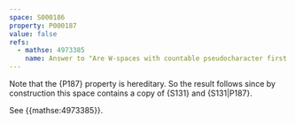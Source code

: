 ```yaml
---
space: S000186
property: P000187
value: false
refs:
  - mathse: 4973385
    name: Answer to "Are W-spaces with countable pseudocharacter first countable?"
---
```


Note that the {P187} property is hereditary.
So the result follows since by construction this space contains a copy of
{S131}
and {S131|P187}.

See {{mathse:4973385}}.
